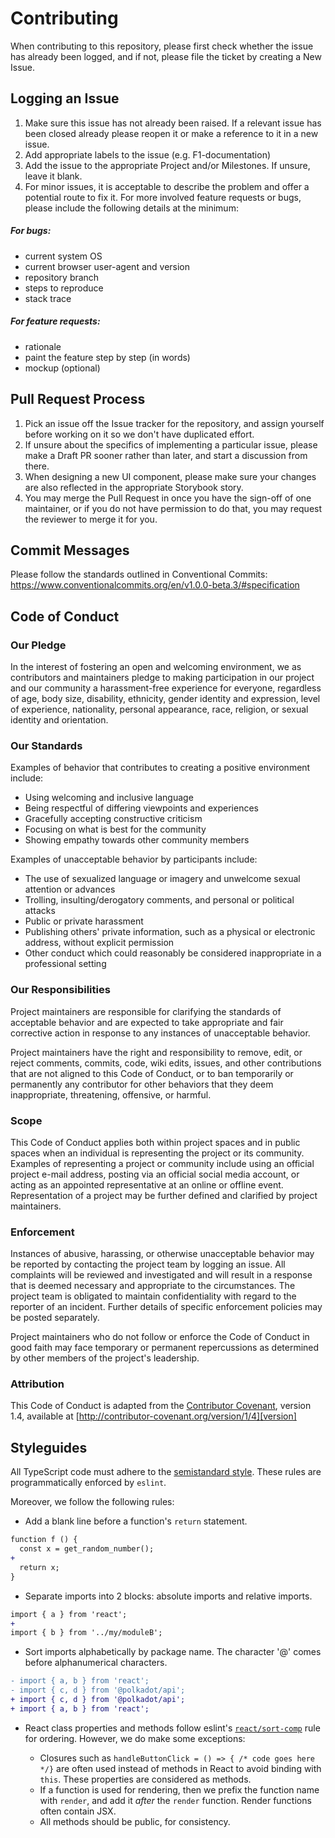 # Contributing

When contributing to this repository, please first check whether the issue has already been logged, and if not, please file the ticket by creating a New Issue.

## Logging an Issue

1. Make sure this issue has not already been raised. If a relevant issue has been closed already please reopen it or make a reference to it in a new issue.
2. Add appropriate labels to the issue (e.g. F1-documentation)
3. Add the issue to the appropriate Project and/or Milestones. If unsure, leave it blank.
4. For minor issues, it is acceptable to describe the problem and offer a potential route to fix it. For more involved feature requests or bugs, please include the following details at the minimum:

##### For bugs:

- current system OS
- current browser user-agent and version
- repository branch
- steps to reproduce
- stack trace

##### For feature requests:

- rationale
- paint the feature step by step (in words)
- mockup (optional)

## Pull Request Process

1. Pick an issue off the Issue tracker for the repository, and assign yourself before working on it so we don't have duplicated effort.
2. If unsure about the specifics of implementing a particular issue, please make a Draft PR sooner rather than later, and start a discussion from there.
3. When designing a new UI component, please make sure your changes are also reflected in the appropriate Storybook story.
4. You may merge the Pull Request in once you have the sign-off of one maintainer, or if you
   do not have permission to do that, you may request the reviewer to merge it for you.

## Commit Messages

Please follow the standards outlined in Conventional Commits: https://www.conventionalcommits.org/en/v1.0.0-beta.3/#specification

## Code of Conduct

### Our Pledge

In the interest of fostering an open and welcoming environment, we as
contributors and maintainers pledge to making participation in our project and
our community a harassment-free experience for everyone, regardless of age, body
size, disability, ethnicity, gender identity and expression, level of experience,
nationality, personal appearance, race, religion, or sexual identity and
orientation.

### Our Standards

Examples of behavior that contributes to creating a positive environment
include:

* Using welcoming and inclusive language
* Being respectful of differing viewpoints and experiences
* Gracefully accepting constructive criticism
* Focusing on what is best for the community
* Showing empathy towards other community members

Examples of unacceptable behavior by participants include:

* The use of sexualized language or imagery and unwelcome sexual attention or
advances
* Trolling, insulting/derogatory comments, and personal or political attacks
* Public or private harassment
* Publishing others' private information, such as a physical or electronic
  address, without explicit permission
* Other conduct which could reasonably be considered inappropriate in a
  professional setting

### Our Responsibilities

Project maintainers are responsible for clarifying the standards of acceptable
behavior and are expected to take appropriate and fair corrective action in
response to any instances of unacceptable behavior.

Project maintainers have the right and responsibility to remove, edit, or
reject comments, commits, code, wiki edits, issues, and other contributions
that are not aligned to this Code of Conduct, or to ban temporarily or
permanently any contributor for other behaviors that they deem inappropriate,
threatening, offensive, or harmful.

### Scope

This Code of Conduct applies both within project spaces and in public spaces
when an individual is representing the project or its community. Examples of
representing a project or community include using an official project e-mail
address, posting via an official social media account, or acting as an appointed
representative at an online or offline event. Representation of a project may be
further defined and clarified by project maintainers.

### Enforcement

Instances of abusive, harassing, or otherwise unacceptable behavior may be
reported by contacting the project team by logging an issue. All
complaints will be reviewed and investigated and will result in a response that
is deemed necessary and appropriate to the circumstances. The project team is
obligated to maintain confidentiality with regard to the reporter of an incident.
Further details of specific enforcement policies may be posted separately.

Project maintainers who do not follow or enforce the Code of Conduct in good
faith may face temporary or permanent repercussions as determined by other
members of the project's leadership.

### Attribution

This Code of Conduct is adapted from the [Contributor Covenant][homepage], version 1.4,
available at [http://contributor-covenant.org/version/1/4][version]

[homepage]: http://contributor-covenant.org
[version]: http://contributor-covenant.org/version/1/4/
[updateScripts]: https://gist.github.com/jacogr/9f0c8b33a7f14d944925787643dbf55b

## Styleguides

All TypeScript code must adhere to the [semistandard style](https://github.com/Flet/semistandard). These rules are programmatically enforced by `eslint`.

Moreover, we follow the following rules:

- Add a blank line before a function's `return` statement.

```diff
function f () {
  const x = get_random_number();
+
  return x;
}
```

- Separate imports into 2 blocks: absolute imports and relative imports.

```diff
import { a } from 'react';
+
import { b } from '../my/moduleB';
```

- Sort imports alphabetically by package name. The character '@' comes before alphanumerical characters.

```diff
- import { a, b } from 'react';
- import { c, d } from '@polkadot/api';
+ import { c, d } from '@polkadot/api';
+ import { a, b } from 'react';
```

- React class properties and methods follow eslint's [`react/sort-comp`](https://github.com/yannickcr/eslint-plugin-react/blob/master/docs/rules/sort-comp.md#rule-details) rule for ordering. However, we do make some exceptions:

  - Closures such as `handleButtonClick = () => { /* code goes here */}` are often used instead of methods in React to avoid binding with `this`. These properties are considered as methods.
  - If a function is used for rendering, then we prefix the function name with `render`, and add it *after* the `render` function. Render functions often contain JSX.
  - All methods should be public, for consistency.
